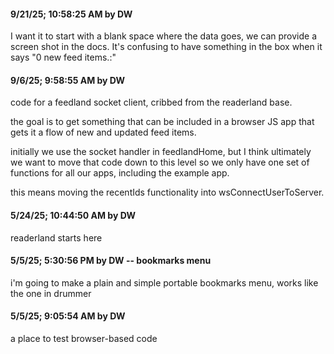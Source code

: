 #### 9/21/25; 10:58:25 AM by DW

I want it to start with a blank space where the data goes, we can provide a screen shot in the docs. It's confusing to have something in the box when it says "0 new feed items.:"

#### 9/6/25; 9:58:55 AM by DW

code for a feedland socket client, cribbed from the readerland base.

the goal is to get something that can be included in a browser JS app that gets it a flow of new and updated feed items.

initially we use the socket handler in feedlandHome, but I think ultimately we want to move that code down to this level so we only have one set of functions for all our apps, including the example app. 

this means moving the recentIds functionality into wsConnectUserToServer.

#### 5/24/25; 10:44:50 AM by DW

readerland starts here

#### 5/5/25; 5:30:56 PM by DW -- bookmarks menu

i'm going to make a plain and simple portable bookmarks menu, works like the one in drummer

#### 5/5/25; 9:05:54 AM by DW

a place to test browser-based code

